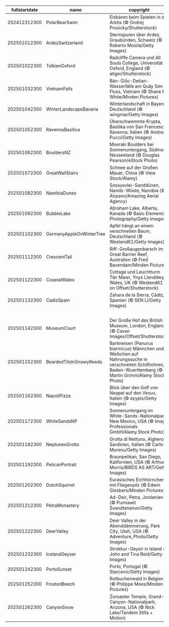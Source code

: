 |fullstartdate|name|copyright|title|image|
|--|--|--|--|--|
202412312300|PolarBearSwim|Eisbären beim Spielen in der Arktis (© Ondrej Prosicky/Shutterstock)|Frohes neues Jahr!|![](/de-DE/2025/01/202412312300PolarBearSwim.jpg)|
202501012300|ArdezSwitzerland|Sternspuren über Ardez, Graubünden, Schweiz (© Roberto Moiola/Getty Images)|Das funkelnde Dorf|![](/de-DE/2025/01/202501012300ArdezSwitzerland.jpg)|
202501022300|TolkienOxford|Radcliffe Camera und All Souls College, Universität Oxford, England (© atiger/Shutterstock)|Wo Wissen Tradition hat|![](/de-DE/2025/01/202501022300TolkienOxford.jpg)|
202501032300|VietnamFalls|Bản-Giốc-Detian-Wasserfälle am Quây Sơn Fluss, Vietnam (© Shane P. White/Minden Pictures)|Sind wir im Paradies?|![](/de-DE/2025/01/202501032300VietnamFalls.jpg)|
202501042300|WinterLandscapeBavaria|Winterlandschaft in Bayern, Deutschland (© wingmar/Getty Images)|Wo die Stille den Nebel umarmt|![](/de-DE/2025/01/202501042300WinterLandscapeBavaria.jpg)|
202501052300|RavennaBasilica|Überschwemmte Krypta, Basilika von San Francesco, Ravenna, Italien (© Andrea Pucci/Getty Images)|Heiliges Gewässer?|![](/de-DE/2025/01/202501052300RavennaBasilica.jpg)|
202501062300|BouldersNZ|Moeraki Boulders bei Sonnenuntergang, Südinsel, Neuseeland (© Douglas Pearson/eStock Photo)|Faszination Steine|![](/de-DE/2025/01/202501062300BouldersNZ.jpg)|
202501072300|GreatWallStairs|Schnee auf der Großen Mauer, China (© View Stock/Alamy)|Mauer im Schneekleid|![](/de-DE/2025/01/202501072300GreatWallStairs.jpg)|
202501082300|NamibiaDunes|Sossusvlei-Sanddünen, Namib-Wüste, Namibia (© Airpano/Amazing Aerial Agency)|Wandelnde Horizonte|![](/de-DE/2025/01/202501082300NamibiaDunes.jpg)|
202501092300|BubbleLake|Abraham Lake, Alberta, Kanada (© Basic Elements Photography/Getty Images)|Blasen im Eis gefangen|![](/de-DE/2025/01/202501092300BubbleLake.jpg)|
202501102300|GermanyAppleOnWinterTree|Apfel hängt an einem verschneiten Baum, Deutschland (© Westend61/Getty Images)|Ein Hauch von Rot im Winter|![](/de-DE/2025/01/202501102300GermanyAppleOnWinterTree.jpg)|
202501112300|CrescentTail|Riff-Großaugenbarsch im Great Barrier Reef, Australien (© Fred Bavendam/Minden Pictures)|Unterwasser-Zauber|![](/de-DE/2025/01/202501112300CrescentTail.jpg)|
202501122300|CoastalWales|Cottage und Leuchtturm Tŵr Mawr, Ynys Llanddwyn, Wales, UK (© Westend61 on Offset/Shutterstock)|Ruhe und Frieden|![](/de-DE/2025/01/202501122300CoastalWales.jpg)|
202501132300|CadizSpain|Zahara de la Sierra, Cádiz, Spanien (© SEN LI/Getty Images)|Andalusische Idylle|![](/de-DE/2025/01/202501132300CadizSpain.jpg)|
||||![](/de-DE/2025/01/.jpg)|
202501142300|MuseumCourt|Der Große Hof des British Museum, London, England (© Cavan Images/Offset/Shutterstock)|Wo die Geschichte lebendig bleibt|![](/de-DE/2025/01/202501142300MuseumCourt.jpg)|
202501152300|BeardedTitsInSnowyReeds|Bartmeisen (Panurus biarmicus) Männchen und Weibchen auf Nahrungssuche in verschneiten Schilfrohren, Baden-Wuerttemberg (© Martin Grimm/Alamy Stock Photo)|Flügel der Treue|![](/de-DE/2025/01/202501152300BeardedTitsInSnowyReeds.jpg)|
202501162300|NapoliPizza|Blick über den Golf von Neapel auf den Vesuv, Italien (© ezypix/Getty Images)|Pizza im Paradies|![](/de-DE/2025/01/202501162300NapoliPizza.jpg)|
202501172300|WhiteSandsNP|Sonnenuntergang im White-Sands-Nationalpark, New Mexico, USA (© Image Professionals GmbH/Alamy Stock Photo)|Weißes Paradies|![](/de-DE/2025/01/202501172300WhiteSandsNP.jpg)|
202501182300|NeptunesGrotto|Grotta di Nettuno, Alghero, Sardinien, Italien (© Carlo Murenu/Getty Images)|Götter-Grotte|![](/de-DE/2025/01/202501182300NeptunesGrotto.jpg)|
202501192300|PelicanPortrait|Braunpelikan, San Diego, Kalifornien, USA (© Arthur Morris/BIRDS AS ART/Getty Images)|Scharf beobachtet|![](/de-DE/2025/01/202501192300PelicanPortrait.jpg)|
202501202300|DutchSquirrel|Eurasisches Eichhörnchen mit Fliegenpilz (© Edwin Giesbers/Minden Pictures)|Aufmerksamer Beobachter|![](/de-DE/2025/01/202501202300DutchSquirrel.jpg)|
202501212300|PetraMonastery|Ad-Deir, Petra, Jordanien (© Punnawit Suwuttananun/Getty Images)|Die verlorene Stadt?|![](/de-DE/2025/01/202501212300PetraMonastery.jpg)|
202501222300|DeerValley|Deer Valley in der Abenddämmerung, Park City, Utah, USA (© Adventure_Photo/Getty Images)|Abfahrt ins Kino|![](/de-DE/2025/01/202501222300DeerValley.jpg)|
202501232300|IcelandGeyser|Strokkur-Geysir in Island (© John and Tina Reid/Getty Images)|Spektakuläres Naturschauspiel|![](/de-DE/2025/01/202501232300IcelandGeyser.jpg)|
202501242300|PortoSunset|Porto, Portugal (© Starcevic/Getty Images)|Die goldene Stunde|![](/de-DE/2025/01/202501242300PortoSunset.jpg)|
202501252300|FrostedBeech|Rotbuchenwald in Belgien (© Philippe Moes/Minden Pictures)|Elegantes Altern|![](/de-DE/2025/01/202501252300FrostedBeech.jpg)|
202501262300|CanyonSnow|Zoroaster Temple, Grand-Canyon-Nationalpark, Arizona, USA (© Nick Lake/Tandem Stills + Motion)|Schauspiel aus Farben und Formen|![](/de-DE/2025/01/202501262300CanyonSnow.jpg)|
